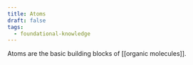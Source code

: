 ```yaml
---
title: Atoms
draft: false
tags:
  - foundational-knowledge
---
```

Atoms are the basic building blocks of [[organic molecules]].